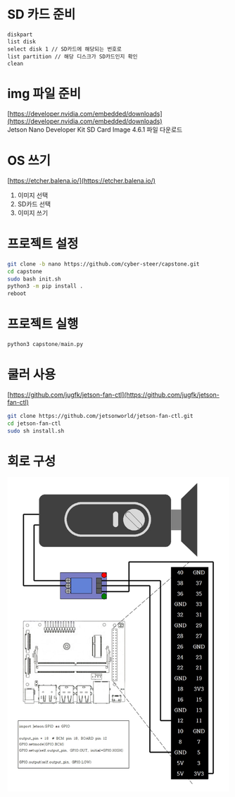 # SD 카드 준비
```
diskpart
list disk
select disk 1 // SD카드에 해당되는 번호로
list partition // 해당 디스크가 SD카드인지 확인
clean
```

# img 파일 준비
[https://developer.nvidia.com/embedded/downloads](https://developer.nvidia.com/embedded/downloads)<br>
Jetson Nano Developer Kit SD Card Image 4.6.1 파일 다운로드

# OS 쓰기
[https://etcher.balena.io/](https://etcher.balena.io/)<br>
1. 이미지 선택
2. SD카드 선택
3. 이미지 쓰기

# 프로젝트 설정
```Bash
git clone -b nano https://github.com/cyber-steer/capstone.git
cd capstone
sudo bash init.sh
python3 -m pip install .
reboot
```

# 프로젝트 실행
```Python
python3 capstone/main.py
```

# 쿨러 사용
[https://github.com/jugfk/jetson-fan-ctl](https://github.com/jugfk/jetson-fan-ctl)
```Bash
git clone https://github.com/jetsonworld/jetson-fan-ctl.git
cd jetson-fan-ctl
sudo sh install.sh
```
# 회로 구성
![회로구성](https://github.com/cyber-steer/capstone/blob/nano/img/doorlock.jpg)